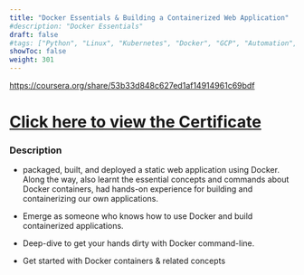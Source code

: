 ```yaml
---
title: "Docker Essentials & Building a Containerized Web Application"
#description: "Docker Essentials"
draft: false
#tags: ["Python", "Linux", "Kubernetes", "Docker", "GCP", "Automation", "FastAPI"]
showToc: false
weight: 301
--- 
```


https://coursera.org/share/53b33d848c627ed1af14914961c69bdf

# [Click here to view the Certificate](/certifications/docker/docker-cert.pdf)


### Description

-  packaged, built, and deployed a static web application using Docker. Along the way, also learnt the essential concepts and commands about Docker containers, had hands-on experience for building and containerizing our own applications.
   
- Emerge as someone who knows how to use Docker and build containerized applications.
- Deep-dive to get your hands dirty with Docker command-line.
- Get started with Docker containers & related concepts


